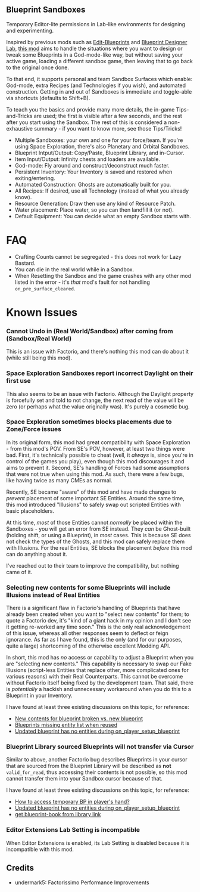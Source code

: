 ## Blueprint Sandboxes

Temporary Editor-lite permissions in Lab-like environments for designing and experimenting.

Inspired by previous mods such as [Edit-Blueprints](https://mods.factorio.com/mod/Edit-Blueprints) and [Blueprint Designer Lab](https://mods.factorio.com/mod/BlueprintLab_design), [this mod](https://mods.factorio.com/mod/blueprint-sandboxes) aims to handle the situations where you want to design or tweak some Blueprints in a God-mode-like way, but without saving your active game, loading a different sandbox game, then leaving that to go back to the original once done.

To that end, it supports personal and team Sandbox Surfaces which enable: God-mode, extra Recipes (and Technologies if you wish), and automated construction. Getting in and out of Sandboxes is immediate and toggle-able via shortcuts (defaults to Shift+B).

To teach you the basics and provide many more details, the in-game Tips-and-Tricks are used; the first is visible after a few seconds, and the rest after you start using the Sandbox. The rest of this is considered a non-exhaustive summary - if you want to know more, see those Tips/Tricks!

* Multiple Sandboxes: your own and one for your force/team. If you're using Space Exploration, there's also Planetary and Orbital Sandboxes.
* Blueprint Intput/Output: Copy/Paste, Blueprint Library, and in-Cursor.
* Item Input/Output: Infinity chests and loaders are available.
* God-mode: Fly around and construct/deconstruct much faster.
* Persistent Inventory: Your Inventory is saved and restored when exiting/entering.
* Automated Construction: Ghosts are automatically built for you.
* All Recipes: If desired, use all Technology (instead of what you already know).
* Resource Generation: Draw then use any kind of Resource Patch.
* Water placement: Place water, so you can then landfill it (or not).
* Default Equipment: You can decide what an empty Sandbox starts with.

# FAQ

* Crafting Counts cannot be segregated - this does not work for Lazy Bastard.
* You can die in the real world while in a Sandbox.
* When Resetting the Sandbox and the game crashes with any other mod listed in the error - it's _that_ mod's fault for not handling `on_pre_surface_cleared`.

# Known Issues

### Cannot Undo in (Real World/Sandbox) after coming from (Sandbox/Real World)

This is an issue with Factorio, and there's nothing this mod can do about it (while still being this mod).

### Space Exploration Sandboxes report incorrect Daylight on their first use

This also seems to be an issue with Factorio. Although the Daylight property is forcefully set and told to not change, the next read of the value will be zero (or perhaps what the value originally was). It's purely a cosmetic bug.

### Space Exploration sometimes blocks placements due to Zone/Force issues

In its original form, this mod had great compatibility with Space Exploration - from this mod's POV. From SE's POV, however, at least two things were bad. First, it's technically possible to cheat (well, it _always_ is, since you're in control of the games you play), even though this mod discourages it and aims to prevent it. Second, SE's handling of Forces had some assumptions that were not true when using this mod. As such, there were a few bugs, like having twice as many CMEs as normal.

Recently, SE became "aware" of this mod and have made changes to _prevent_ placement of some important SE Entities. Around the same time, this mod introduced "Illusions" to safely swap out scripted Entities with basic placeholders.

At this time, _most_ of those Entities cannot _normally_ be placed within the Sandboxes - you will get an error from SE instead. They _can_ be Ghost-built (holding shift, or using a Blueprint), in _most_ cases. This is because SE does not check the types of the Ghosts, and this mod can safely replace them with Illusions. For the real Entities, SE blocks the placement _before_ this mod can do anything about it.

I've reached out to their team to improve the compatibility, but nothing came of it.

### Selecting new contents for some Blueprints will include Illusions instead of Real Entities

There is a significant flaw in Factorio's handling of Blueprints that have already been created when you want to "select new contents" for them; to quote a Factorio dev, it's "kind of a giant hack in my opinion and I don't see it getting re-worked any time soon." This is the only real acknowledgement of this issue, whereas all other responses seem to deflect or feign ignorance. As far as I have found, this is the only (and for our purposes, quite a large) shortcoming of the otherwise excellent Modding API.

In short, this mod has _no_ access or capability to adjust a Blueprint when you are "selecting new contents." This capability is necessary to swap our Fake Illusions (script-less Entities that replace other, more complicated ones for various reasons) with their Real Counterparts. This cannot be overcome without Factorio itself being fixed by the development team. That said, there is _potentially_ a hackish and unnecessary workaround when you do this to a Blueprint in your Inventory.

I have found at least three existing discussions on this topic, for reference:

* [New contents for blueprint broken vs. new blueprint](https://forums.factorio.com/viewtopic.php?f=29&t=88793)
* [Blueprints missing entity list when reused](https://forums.factorio.com/viewtopic.php?f=7&t=99323)
* [Updated blueprint has no entities during on_player_setup_blueprint](https://forums.factorio.com/viewtopic.php?f=48&t=88100)

### Blueprint Library sourced Blueprints will not transfer via Cursor

Similar to above, another Factorio bug describes Blueprints in your cursor that are sourced from the Blueprint Library will be described as __not__ `valid_for_read`, thus accessing their contents is not possible, so this mod cannot transfer them into your Sandbox cursor because of that.

I have found at least three existing discussions on this topic, for reference:

* [How to access temporary BP in player's hand?](https://test.forums.factorio.com/viewtopic.php?t=93956)
* [Updated blueprint has no entities during on_player_setup_blueprint](https://forums.factorio.com/viewtopic.php?f=48&t=88100)
* [get blueprint-book from library link](https://test.forums.factorio.com/viewtopic.php?t=95272)

### Editor Extensions Lab Setting is incompatible

When Editor Extensions is enabled, its Lab Setting is disabled because it is incompatible with this mod.

## Credits
* undermark5: Factorissimo Performance Improvements
